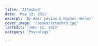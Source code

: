 ```yaml
---
title: 'Attached'
date: 'May 12, 2021'
excerpt: 'By Amir Levine & Rachel Heller'
cover_image: '/books/attached.jpg'
lastEdit: 'June 12, 2022'
category: 'Psycology'

---
```


